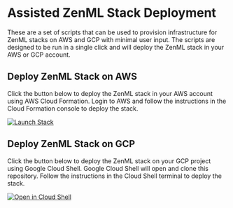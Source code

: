 # Assisted ZenML Stack Deployment

These are a set of scripts that can be used to provision infrastructure for ZenML stacks on AWS and GCP with minimal user input. The scripts are designed to be run in a single click and will deploy the ZenML stack in your AWS or GCP account.

## Deploy ZenML Stack on AWS

Click the button below to deploy the ZenML stack in your AWS account using AWS Cloud Formation. Login to AWS and follow the instructions in the Cloud Formation console to deploy the stack.

[![Launch Stack](https://s3.amazonaws.com/cloudformation-examples/cloudformation-launch-stack.png)](https://console.aws.amazon.com/cloudformation/home?region=eu-central-1#/stacks/create/review?stackName=zenml-stack&templateURL=https://raw.githubusercontent.com/zenml-io/zenml/feature/prd-482-one-click-stacks/infra/aws-ecr-s3-sagemaker.yaml)


## Deploy ZenML Stack on GCP

Click the button below to deploy the ZenML stack on your GCP project using Google Cloud Shell. Google Cloud Shell will open and clone this repository. Follow the instructions in the Cloud Shell terminal to deploy the stack.

[![Open in Cloud Shell](https://gstatic.com/cloudssh/images/open-btn.svg)](https://ssh.cloud.google.com/cloudshell/editor?cloudshell_git_repo=https://github.com/zenml-io/zenml&cloudshell_working_dir=infra&cloudshell_open_in_editor=gcp-gar-gcs-vertex.yaml,gcp-gar-gcs-vertex-config.yaml&cloudshell_print=gcp-gar-gcs-vertex.txt&cloudshell_git_branch=feature/prd-482-one-click-stacks)

